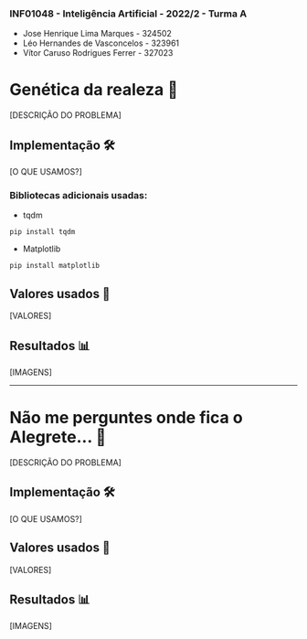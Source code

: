 
### INF01048 - Inteligência Artificial - 2022/2 - Turma A

- Jose Henrique Lima Marques - 324502<br>
- Léo Hernandes de Vasconcelos - 323961<br>
- Vítor Caruso Rodrigues Ferrer - 327023

# Genética da realeza 👑

[DESCRIÇÃO DO PROBLEMA]

## Implementação 🛠️

[O QUE USAMOS?]

### Bibliotecas adicionais usadas:
- tqdm
```
pip install tqdm
```
- Matplotlib
```
pip install matplotlib
```

## Valores usados 🔢

[VALORES]

## Resultados 📊

[IMAGENS]

***

# Não me perguntes onde fica o Alegrete... 🤔

[DESCRIÇÃO DO PROBLEMA]

## Implementação 🛠️

[O QUE USAMOS?]

## Valores usados 🔢

[VALORES]

## Resultados 📊

[IMAGENS]
